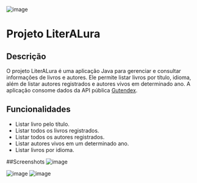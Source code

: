 

![image](https://github.com/Nathanael-Tavares/LiterAlura/assets/48325955/3144dabc-f5ad-4e8f-a027-87769f0ddb6f)

# Projeto LiterALura

## Descrição
O projeto LiterALura é uma aplicação Java para gerenciar e consultar informações de livros e autores. Ele permite listar livros por título, idioma, além de listar autores registrados e autores vivos em determinado ano. A aplicação consome dados da API pública [Gutendex](https://gutendex.com/).

## Funcionalidades
- Listar livro pelo título.
- Listar todos os livros registrados.
- Listar todos os autores registrados.
- Listar autores vivos em um determinado ano.
- Listar livros por idioma.

##Screenshots
![image](https://github.com/Nathanael-Tavares/LiterAlura/assets/48325955/ac2413ab-768a-40b0-8143-ea8deaa61b08)



![image](https://github.com/Nathanael-Tavares/LiterAlura/assets/48325955/0cb51d56-0ef0-417e-be5a-b9605646c445)
![image](https://github.com/Nathanael-Tavares/LiterAlura/assets/48325955/e10e76ca-22a1-4bee-9a9d-fa6e9602a45d)

